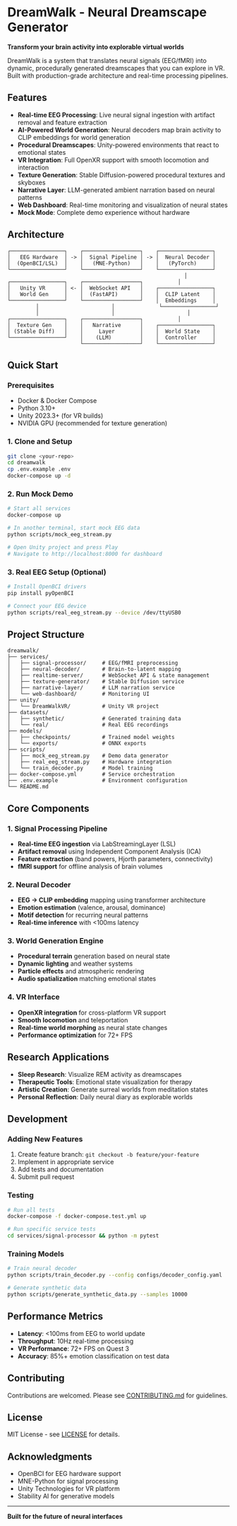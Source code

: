 # DreamWalk - Neural Dreamscape Generator

**Transform your brain activity into explorable virtual worlds**

DreamWalk is a system that translates neural signals (EEG/fMRI) into dynamic, procedurally generated dreamscapes that you can explore in VR. Built with production-grade architecture and real-time processing pipelines.

## Features

- **Real-time EEG Processing**: Live neural signal ingestion with artifact removal and feature extraction
- **AI-Powered World Generation**: Neural decoders map brain activity to CLIP embeddings for world generation
- **Procedural Dreamscapes**: Unity-powered environments that react to emotional states
- **VR Integration**: Full OpenXR support with smooth locomotion and interaction
- **Texture Generation**: Stable Diffusion-powered procedural textures and skyboxes
- **Narrative Layer**: LLM-generated ambient narration based on neural patterns
- **Web Dashboard**: Real-time monitoring and visualization of neural states
- **Mock Mode**: Complete demo experience without hardware

## Architecture

```
┌─────────────────┐    ┌──────────────────┐    ┌─────────────────┐
│   EEG Hardware  │ -> │  Signal Pipeline │ -> │  Neural Decoder │
│  (OpenBCI/LSL)  │    │   (MNE-Python)   │    │   (PyTorch)     │
└─────────────────┘    └──────────────────┘    └─────────────────┘
                                                        │
┌─────────────────┐    ┌──────────────────┐           │
│   Unity VR      │ <- │  WebSocket API   │    ┌─────────────────┐
│   World Gen     │    │  (FastAPI)       │    │  CLIP Latent    │
└─────────────────┘    └──────────────────┘    │  Embeddings     │
         │                       │              └─────────────────┘
         │                       │                       │
┌─────────────────┐    ┌──────────────────┐           │
│  Texture Gen    │    │   Narrative      │    ┌─────────────────┐
│ (Stable Diff)   │    │     Layer        │    │  World State    │
└─────────────────┘    │    (LLM)         │    │  Controller     │
                       └──────────────────┘    └─────────────────┘
```

## Quick Start

### Prerequisites
- Docker & Docker Compose
- Python 3.10+
- Unity 2023.3+ (for VR builds)
- NVIDIA GPU (recommended for texture generation)

### 1. Clone and Setup
```bash
git clone <your-repo>
cd dreamwalk
cp .env.example .env
docker-compose up -d
```

### 2. Run Mock Demo
```bash
# Start all services
docker-compose up

# In another terminal, start mock EEG data
python scripts/mock_eeg_stream.py

# Open Unity project and press Play
# Navigate to http://localhost:8000 for dashboard
```

### 3. Real EEG Setup (Optional)
```bash
# Install OpenBCI drivers
pip install pyOpenBCI

# Connect your EEG device
python scripts/real_eeg_stream.py --device /dev/ttyUSB0
```

## Project Structure

```
dreamwalk/
├── services/
│   ├── signal-processor/     # EEG/fMRI preprocessing
│   ├── neural-decoder/       # Brain-to-latent mapping
│   ├── realtime-server/      # WebSocket API & state management
│   ├── texture-generator/    # Stable Diffusion service
│   ├── narrative-layer/      # LLM narration service
│   └── web-dashboard/        # Monitoring UI
├── unity/
│   └── DreamWalkVR/          # Unity VR project
├── datasets/
│   ├── synthetic/            # Generated training data
│   └── real/                 # Real EEG recordings
├── models/
│   ├── checkpoints/          # Trained model weights
│   └── exports/              # ONNX exports
├── scripts/
│   ├── mock_eeg_stream.py    # Demo data generator
│   ├── real_eeg_stream.py    # Hardware integration
│   └── train_decoder.py      # Model training
├── docker-compose.yml        # Service orchestration
├── .env.example              # Environment configuration
└── README.md
```

## Core Components

### 1. Signal Processing Pipeline
- **Real-time EEG ingestion** via LabStreamingLayer (LSL)
- **Artifact removal** using Independent Component Analysis (ICA)
- **Feature extraction** (band powers, Hjorth parameters, connectivity)
- **fMRI support** for offline analysis of brain volumes

### 2. Neural Decoder
- **EEG → CLIP embedding** mapping using transformer architecture
- **Emotion estimation** (valence, arousal, dominance)
- **Motif detection** for recurring neural patterns
- **Real-time inference** with <100ms latency

### 3. World Generation Engine
- **Procedural terrain** generation based on neural state
- **Dynamic lighting** and weather systems
- **Particle effects** and atmospheric rendering
- **Audio spatialization** matching emotional states

### 4. VR Interface
- **OpenXR integration** for cross-platform VR support
- **Smooth locomotion** and teleportation
- **Real-time world morphing** as neural state changes
- **Performance optimization** for 72+ FPS

## Research Applications

- **Sleep Research**: Visualize REM activity as dreamscapes
- **Therapeutic Tools**: Emotional state visualization for therapy
- **Artistic Creation**: Generate surreal worlds from meditation states
- **Personal Reflection**: Daily neural diary as explorable worlds

## Development

### Adding New Features
1. Create feature branch: `git checkout -b feature/your-feature`
2. Implement in appropriate service
3. Add tests and documentation
4. Submit pull request

### Testing
```bash
# Run all tests
docker-compose -f docker-compose.test.yml up

# Run specific service tests
cd services/signal-processor && python -m pytest
```

### Training Models
```bash
# Train neural decoder
python scripts/train_decoder.py --config configs/decoder_config.yaml

# Generate synthetic data
python scripts/generate_synthetic_data.py --samples 10000
```

## Performance Metrics

- **Latency**: <100ms from EEG to world update
- **Throughput**: 10Hz real-time processing
- **VR Performance**: 72+ FPS on Quest 3
- **Accuracy**: 85%+ emotion classification on test data

## Contributing

Contributions are welcomed. Please see [CONTRIBUTING.md](CONTRIBUTING.md) for guidelines.

## License

MIT License - see [LICENSE](LICENSE) for details.

## Acknowledgments

- OpenBCI for EEG hardware support
- MNE-Python for signal processing
- Unity Technologies for VR platform
- Stability AI for generative models

---

**Built for the future of neural interfaces**
